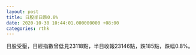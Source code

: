```yaml
---
layout: post
title: 日股半日跌0.8%
date: 2020-10-30 10:44:01.000000000 +08:00
categories: rthk
---
```


日股受壓，日經指數曾低見23118點，半日收報23146點，跌185點，跌幅0.8%。
